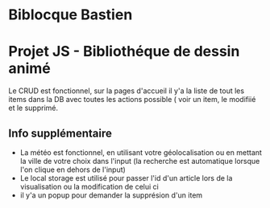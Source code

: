 # Biblocque Bastien
# Projet JS - Bibliothéque de dessin animé

Le CRUD est fonctionnel, sur la pages d'accueil il y'a la liste de tout les items dans la DB avec toutes les actions possible ( voir un item, le modifiié et le supprimé.

## Info supplémentaire

- La météo est fonctionnel, en utilisant votre géolocalisation ou en mettant la ville de votre choix dans l'input (la recherche est automatique lorsque l'on clique en dehors de l'input)
- Le local storage est utilisé pour passer l'id d'un article lors de la visualisation ou la modification de celui ci
- il y'a un popup pour demander la supprésion d'un item